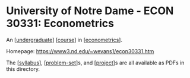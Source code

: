 # University of Notre Dame - ECON 30331: Econometrics

An [[undergraduate]] [[course]] in [[econometrics]].

Homepage: <https://www3.nd.edu/~wevans1/econ30331.htm>

The [[syllabus]], [[problem-set]]s, and [[project]]s are all available as PDFs in this directory.

[//begin]: # "Autogenerated link references for markdown compatibility"
[undergraduate]: ../../undergraduate.md "Undergraduate"
[course]: ../../course.md "Course"
[econometrics]: ../../encyclopedia/econometrics.md "Econometrics"
[syllabus]: ../../syllabus.md "Syllabus"
[problem-set]: ../../problem-set.md "Problem Set"
[project]: ../../project.md "Project"
[//end]: # "Autogenerated link references"
